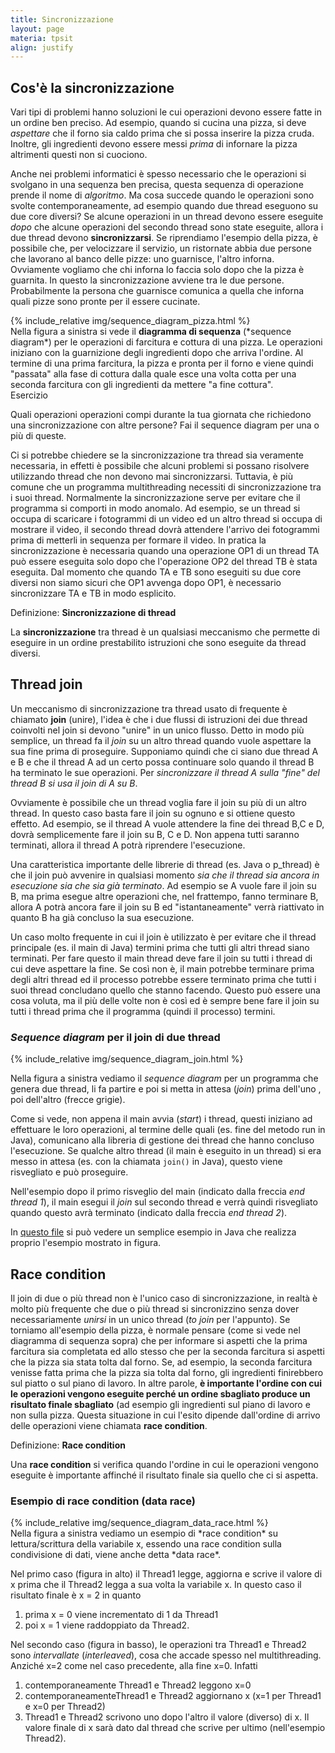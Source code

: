 ```yaml
---
title: Sincronizzazione
layout: page
materia: tpsit
align: justify
---
```

## Cos'è la sincronizzazione

Vari tipi di problemi hanno soluzioni le cui operazioni devono essere fatte in un ordine ben preciso. Ad esempio, quando si cucina una pizza, si deve *aspettare* che il forno sia caldo prima che si possa inserire la pizza cruda. Inoltre, gli ingredienti devono essere messi *prima* di infornare la pizza altrimenti questi non si cuociono. 

Anche nei problemi informatici è spesso necessario che le operazioni si svolgano in una sequenza ben precisa, questa sequenza di operazione prende il nome di *algoritmo*. Ma cosa succede quando le operazioni sono svolte contemporaneamente, ad esempio quando due thread eseguono su due core diversi? Se alcune operazioni in un thread devono essere eseguite *dopo* che alcune operazioni del secondo thread sono state eseguite, allora i due thread devono **sincronizzarsi**. Se riprendiamo l'esempio della pizza, è possibile che, per velocizzare il servizio, un ristornate abbia due persone che lavorano al banco delle pizze: uno guarnisce, l'altro inforna. Ovviamente vogliamo che chi inforna lo faccia solo dopo che la pizza è guarnita. In questo la sincronizzazione avviene tra le due persone. Probabilmente la persona che guarnisce comunica a quella che inforna quali pizze sono pronte per il essere cucinate.

<div class="row">
<div class="col-6">
{% include_relative img/sequence_diagram_pizza.html %}
</div>
<div class="col-6">
Nella figura a sinistra si vede il <b>diagramma di sequenza</b> (*sequence diagram*) per le operazioni di farcitura e cottura di una pizza. Le operazioni iniziano con la guarnizione degli ingredienti dopo che arriva l'ordine. Al termine di una prima farcitura, la pizza e pronta per il forno e viene quindi "passata" alla fase di cottura dalla quale esce una volta cotta per una seconda farcitura con gli ingredienti da mettere "a fine cottura".
</div>
</div>

<div class="card bg-light mb-3">
  <div class="card-header">Esercizio</div>
  <div class="card-body">
    <p class="card-text">Quali operazioni operazioni compi durante la tua giornata che richiedono una sincronizzazione con altre persone? Fai il sequence diagram per una o più di queste.
    </p>
  </div>
</div>

Ci si potrebbe chiedere se la sincronizzazione tra thread sia veramente necessaria, in effetti è possibile che alcuni problemi si possano risolvere utilizzando thread che non devono mai sincronizzarsi. Tuttavia, è più comune che un programma multithreading necessiti di sincronizzazione tra i suoi thread. Normalmente la sincronizzazione serve per evitare che il programma si comporti in modo anomalo. Ad esempio, se un thread si occupa di scaricare i fotogrammi di un video ed un altro thread si occupa di mostrare il video, il secondo thread dovrà attendere l'arrivo dei fotogrammi prima di metterli in sequenza per formare il video. In pratica la sincronizzazione è necessaria quando una operazione OP1 di un thread TA può essere eseguita solo dopo che l'operazione OP2 del thread TB è stata eseguita. Dal momento che quando TA e TB sono eseguiti su due core diversi non siamo sicuri che OP1 avvenga dopo OP1, è necessario sincronizzare TA e TB in modo esplicito.

<div class="card bg-light mb-3">
  <div class="card-header">Definizione: <strong>Sincronizzazione di thread</strong></div>
  <div class="card-body">
    <p class="card-text">La <strong>sincronizzazione</strong> tra thread è un qualsiasi meccanismo che permette di eseguire in un ordine prestabilito istruzioni che sono eseguite da thread diversi.  
    </p>
  </div>
</div>

## Thread join

Un meccanismo di sincronizzazione tra thread usato di frequente è chiamato **join** (unire), l'idea è che i due flussi di istruzioni dei due thread coinvolti nel join si devono "unire" in un unico flusso. Detto in modo più semplice, un thread fa il *join* su un altro thread quando vuole aspettare la sua fine prima di proseguire. Supponiamo quindi che ci siano due thread A e B e che il thread A ad un certo possa continuare solo quando il thread B ha terminato le sue operazioni. Per *sincronizzare il thread A sulla "fine" del thread B si usa il join di A su B*.

Ovviamente è possibile che un thread voglia fare il join su più di un altro thread. In questo caso basta fare il join su ognuno e si ottiene questo effetto. Ad esempio, se il thread A vuole attendere la fine dei thread B,C e D, dovrà semplicemente fare il join su B, C e D. Non appena tutti saranno terminati, allora il thread A potrà riprendere l'esecuzione.

Una caratteristica importante delle librerie di thread (es. Java o p_thread) è che il join può avvenire in qualsiasi momento *sia che il thread sia ancora in esecuzione sia che sia già terminato*. Ad esempio se A vuole fare il join su B, ma prima esegue altre operazioni che, nel frattempo, fanno terminare B, allora A potrà ancora fare il join su B ed "istantaneamente" verrà riattivato in quanto B ha già concluso la sua esecuzione.

Un caso molto frequente in cui il join è utilizzato è per evitare che il thread principale (es. il main di Java) termini prima che tutti gli altri thread siano terminati. Per fare questo il main thread deve fare il join su tutti i thread di cui deve aspettare la fine. Se così non è, il main potrebbe terminare prima degli altri thread ed il processo potrebbe essere terminato prima che tutti i suoi thread concludano quello che stanno facendo. Questo può essere una cosa voluta, ma il più delle volte non è così ed è sempre bene fare il join su tutti i thread prima che il programma (quindi il processo) termini.

### *Sequence diagram* per il join di due thread

<div class="row">
<div class="col-6">
{% include_relative img/sequence_diagram_join.html %}
</div>

<div class="col-6" markdown="1">

Nella figura a sinistra vediamo il *sequence diagram* per un programma che genera due thread, li fa partire e poi si metta in attesa (<i>join</i>) prima dell'uno , poi dell'altro (frecce grigie).

Come si vede, non appena il main avvia (<i>start</i>) i thread, questi iniziano ad effettuare le loro operazioni, al termine delle quali (es. fine del metodo run in Java), comunicano alla libreria di gestione dei thread che hanno concluso l'esecuzione. Se qualche altro thread (il main è eseguito in un thread) si era messo in attesa (es. con la chiamata <code>join()</code> in Java), questo viene risvegliato e può proseguire. 

Nell'esempio dopo il primo risveglio del main (indicato dalla freccia <i>end thread 1</i>), il main esegui il <i>join</i> sul secondo thread e verrà quindi risvegliato quando questo avrà terminato (indicato dalla freccia <i>end thread 2</i>).

In <a href="https://github.com/ProfSchimd/4id_2021_2022/blob/master/thread/join/MainClass.java" target="_blank">questo file</a> si può vedere un semplice esempio in Java che realizza proprio l'esempio mostrato in figura.

</div>
</div>

## Race condition

Il join di due o più thread non è l'unico caso di sincronizzazione, in realtà è molto più frequente che due o più thread si sincronizzino senza dover necessariamente *unirsi* in un unico thread (*to join* per l'appunto). Se torniamo all'esempio della pizza, è normale pensare (come si vede nel diagramma di sequenza sopra) che per informare si aspetti che la prima farcitura sia completata ed allo stesso che per la seconda farcitura si aspetti che la pizza sia stata tolta dal forno. Se, ad esempio, la seconda farcitura venisse fatta prima che la pizza sia tolta dal forno, gli ingredienti finirebbero sul piatto o sul piano di lavoro. In altre parole, **è importante l'ordine con cui le operazioni vengono eseguite perché un ordine sbagliato produce un risultato finale sbagliato** (ad esempio gli ingredienti sul piano di lavoro e non sulla pizza. Questa situazione in cui l'esito dipende dall'ordine di arrivo delle operazioni viene chiamata <strong class="text-danger">race condition</strong>.


<div class="card bg-light mb-3">
  <div class="card-header">Definizione: <strong>Race condition</strong></div>
  <div class="card-body">
    <p class="card-text">Una <strong>race condition</strong> si verifica quando l'ordine in cui le operazioni vengono eseguite è importante affinché il risultato finale sia quello che ci si aspetta. 
    </p>
  </div>
</div>


### Esempio di race condition (data race)

<div class="row">
<div class="col-6">
{% include_relative img/sequence_diagram_data_race.html %}
</div>

<div class="col-6" markdown="1">
Nella figura a sinistra vediamo un esempio di *race condition* su lettura/scrittura della variabile x, essendo una race condition sulla condivisione di dati, viene anche detta *data race*.

Nel primo caso (figura in alto) il Thread1 legge, aggiorna e scrive il valore di x prima che il Thread2 legga a sua volta la variabile x. In questo caso il risultato finale è x = 2 in quanto
1. prima x = 0 viene incrementato di 1 da Thread1
2. poi x = 1 viene raddoppiato da Thread2.

Nel secondo caso (figura in basso), le operazioni tra Thread1 e Thread2 sono *intervallate* (*interleaved*), cosa che accade spesso nel multithreading. Anziché x=2 come nel caso precedente, alla fine x=0. Infatti
1. contemporaneamente Thread1 e Thread2 leggono x=0
2. contemporaneamenteThread1 e Thread2 aggiornano x (x=1 per Thread1 e x=0 per Thread2)
3. Thread1 e Thread2 scrivono uno dopo l'altro il valore (diverso) di x.
Il valore finale di x sarà dato dal thread che scrive per ultimo (nell'esempio Thread2).
</div>
</div>
